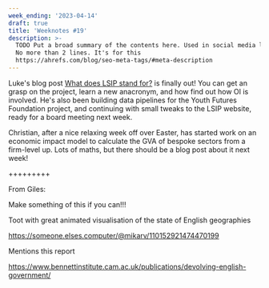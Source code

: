 ```yaml
---
week_ending: '2023-04-14'
draft: true
title: 'Weeknotes #19'
description: >-
  TODO Put a broad summary of the contents here. Used in social media links etc.
  No more than 2 lines. It's for this
  https://ahrefs.com/blog/seo-meta-tags/#meta-description
---
```

Luke's blog post [What does LSIP stand for?](https://open-innovations.org/blog/2023-04-13-what-does-lsip-stand-for-) is finally out! You can get an grasp on the project, learn a new anacronym, and how find out how OI is involved. He's also been building data pipelines for the Youth Futures Foundation project, and continuing with small tweaks to the LSIP website, ready for a board meeting next week.

Christian, after a nice relaxing week off over Easter, has started work on an economic impact model to calculate the GVA of bespoke sectors from a firm-level up. Lots of maths, but there should be a blog post about it next week!

+++++++++

From Giles:

Make something of this if you can!!!


Toot with great animated visualisation of the state of English geographies

https://someone.elses.computer/@mikarv/110152921474470199

Mentions this report

https://www.bennettinstitute.cam.ac.uk/publications/devolving-english-government/
